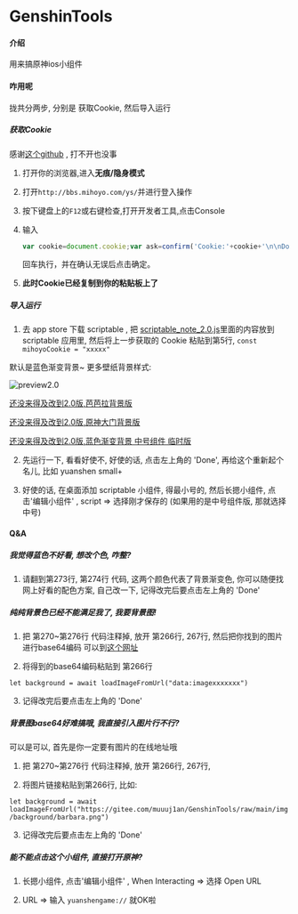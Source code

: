 # GenshinTools

#### 介绍
用来搞原神ios小组件

#### 咋用呢

拢共分两步, 分别是 获取Cookie, 然后导入运行

##### 获取Cookie

感谢[这个github](https://github.com/Womsxd/AutoMihoyoBBS/) , 打不开也没事

1. 打开你的浏览器,进入**无痕/隐身模式**

2. 打开`http://bbs.mihoyo.com/ys/`并进行登入操作

3. 按下键盘上的`F12`或右键检查,打开开发者工具,点击Console

4. 输入

   ```javascript
   var cookie=document.cookie;var ask=confirm('Cookie:'+cookie+'\n\nDo you want to copy the cookie to the clipboard?');if(ask==true){copy(cookie);msg=cookie}else{msg='Cancel'}
   ```

   回车执行，并在确认无误后点击确定。

5. **此时Cookie已经复制到你的粘贴板上了**

##### 导入运行

1. 去 app store 下载 scriptable , 把 [scriptable_note_2.0.js](https://gitee.com/muuuj1an/GenshinTools/raw/main/scriptable_note_2.0.js)里面的内容放到 scriptable 应用里, 然后将上一步获取的 Cookie 粘贴到第5行,  `` const mihoyoCookie = "xxxxx" ``

默认是蓝色渐变背景~ 更多壁纸背景样式:

![preview2.0](https://gitee.com/muuuj1an/GenshinTools/raw/main/img/preview2.0.jpg)

[还没来得及改到2.0版,芭芭拉背景版](https://gitee.com/muuuj1an/GenshinTools/raw/main/scriptable_note_barbara.js)  

[还没来得及改到2.0版,原神大门背景版](https://gitee.com/muuuj1an/GenshinTools/raw/main/scriptable_note_yuanshenDoor.js)

[还没来得及改到2.0版,蓝色渐变背景 中号组件 临时版](https://gitee.com/muuuj1an/GenshinTools/raw/main/scriptable_note_medium.js)

2. 先运行一下, 看看好使不, 好使的话, 点击左上角的 'Done', 再给这个重新起个名儿, 比如 yuanshen small+

3. 好使的话, 在桌面添加 scriptable 小组件, 得最小号的, 然后长摁小组件, 点击'编辑小组件' , script => 选择刚才保存的 (如果用的是中号组件版, 那就选择中号)

#### Q&A

##### 我觉得蓝色不好看, 想改个色, 咋整?

1. 请翻到第273行, 第274行 代码, 这两个颜色代表了背景渐变色, 你可以随便找网上好看的配色方案, 自己改一下, 记得改完后要点击左上角的 'Done'

##### 纯纯背景色已经不能满足我了, 我要背景图!

1. 把 第270~第276行 代码注释掉, 放开 第266行, 267行, 然后把你找到的图片进行base64编码 可以到[这个网址](http://www.jsons.cn/img2base64/)

2. 将得到的base64编码粘贴到 第266行 

`` let background = await loadImageFromUrl("data:imagexxxxxxx") ``

3. 记得改完后要点击左上角的 'Done'

##### 背景图base64好难搞哦, 我直接引入图片行不行?

可以是可以, 首先是你一定要有图片的在线地址哦

1. 把 第270~第276行 代码注释掉, 放开 第266行, 267行, 

2. 将图片链接粘贴到第266行, 比如: 

`` let background = await loadImageFromUrl("https://gitee.com/muuuj1an/GenshinTools/raw/main/img/background/barbara.png") ``

3. 记得改完后要点击左上角的 'Done'

##### 能不能点击这个小组件, 直接打开原神?

1. 长摁小组件, 点击'编辑小组件' , When Interacting => 选择 Open URL

2. URL => 输入 `` yuanshengame:// `` 就OK啦
